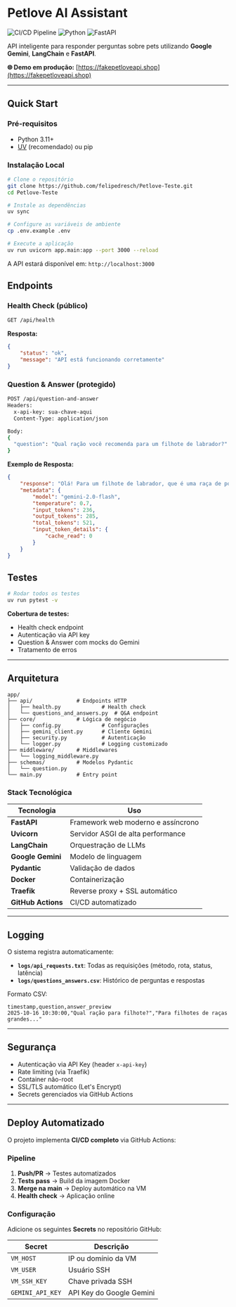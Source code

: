 # Petlove AI Assistant

![CI/CD Pipeline](https://github.com/felipedresch/Petlove-Teste/actions/workflows/deploy.yml/badge.svg)
![Python](https://img.shields.io/badge/python-3.11-blue.svg)
![FastAPI](https://img.shields.io/badge/FastAPI-0.115+-green.svg)

API inteligente para responder perguntas sobre pets utilizando **Google Gemini**, **LangChain** e **FastAPI**.

**🌐 Demo em produção:** [https://fakepetloveapi.shop](https://fakepetloveapi.shop)

---

## Quick Start

### Pré-requisitos
- Python 3.11+
- [UV](https://github.com/astral-sh/uv) (recomendado) ou pip

### Instalação Local

```bash
# Clone o repositório
git clone https://github.com/felipedresch/Petlove-Teste.git
cd Petlove-Teste

# Instale as dependências
uv sync

# Configure as variáveis de ambiente
cp .env.example .env

# Execute a aplicação
uv run uvicorn app.main:app --port 3000 --reload
```

A API estará disponível em: `http://localhost:3000`

## Endpoints

### Health Check (público)
```bash
GET /api/health
```

**Resposta:**
```json
{
    "status": "ok",
    "message": "API está funcionando corretamente"
}
```

### Question & Answer (protegido)
```bash
POST /api/question-and-answer
Headers:
  x-api-key: sua-chave-aqui
  Content-Type: application/json

Body:
{
  "question": "Qual ração você recomenda para um filhote de labrador?"
}
```

**Exemplo de Resposta:**
```json
{
    "response": "Olá! Para um filhote de labrador, que é uma raça de porte grande com muita energia, {.....}",
    "metadata": {
        "model": "gemini-2.0-flash",
        "temperature": 0.7,
        "input_tokens": 236,
        "output_tokens": 285,
        "total_tokens": 521,
        "input_token_details": {
            "cache_read": 0
        }
    }
}

```

## Testes

```bash
# Rodar todos os testes
uv run pytest -v
```

**Cobertura de testes:**
- Health check endpoint
- Autenticação via API key
- Question & Answer com mocks do Gemini
- Tratamento de erros

---

## Arquitetura

```
app/
├── api/              # Endpoints HTTP
│   ├── health.py             # Health check
│   └── questions_and_answers.py  # Q&A endpoint
├── core/             # Lógica de negócio
│   ├── config.py             # Configurações
│   ├── gemini_client.py      # Cliente Gemini
│   ├── security.py           # Autenticação
│   └── logger.py             # Logging customizado
├── middleware/       # Middlewares
│   └── logging_middleware.py
├── schemas/          # Modelos Pydantic
│   └── question.py
└── main.py           # Entry point
```

### Stack Tecnológica

| Tecnologia | Uso |
|-----------|-----|
| **FastAPI** | Framework web moderno e assíncrono |
| **Uvicorn** | Servidor ASGI de alta performance |
| **LangChain** | Orquestração de LLMs |
| **Google Gemini** | Modelo de linguagem |
| **Pydantic** | Validação de dados |
| **Docker** | Containerização |
| **Traefik** | Reverse proxy + SSL automático |
| **GitHub Actions** | CI/CD automatizado |

---

## Logging

O sistema registra automaticamente:

- **`logs/api_requests.txt`**: Todas as requisições (método, rota, status, latência)
- **`logs/questions_answers.csv`**: Histórico de perguntas e respostas

Formato CSV:
```csv
timestamp,question,answer_preview
2025-10-16 10:30:00,"Qual ração para filhote?","Para filhotes de raças grandes..."
```

---

## Segurança

- Autenticação via API Key (header `x-api-key`)
- Rate limiting (via Traefik)
- Container não-root
- SSL/TLS automático (Let's Encrypt)
- Secrets gerenciados via GitHub Actions

---

## Deploy Automatizado

O projeto implementa **CI/CD completo** via GitHub Actions:

### Pipeline
1. **Push/PR** → Testes automatizados
2. **Tests pass** → Build da imagem Docker
3. **Merge na main** → Deploy automático na VM
4. **Health check** → Aplicação online

### Configuração

Adicione os seguintes **Secrets** no repositório GitHub:

| Secret | Descrição |
|--------|-----------|
| `VM_HOST` | IP ou domínio da VM |
| `VM_USER` | Usuário SSH |
| `VM_SSH_KEY` | Chave privada SSH |
| `GEMINI_API_KEY` | API Key do Google Gemini |

